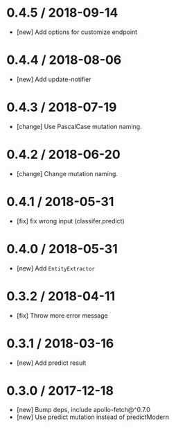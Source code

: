 # 0.4.5 / 2018-09-14

- [new] Add options for customize endpoint

# 0.4.4 / 2018-08-06

- [new] Add update-notifier

# 0.4.3 / 2018-07-19

- [change] Use PascalCase mutation naming.

# 0.4.2 / 2018-06-20

- [change] Change mutation naming.

# 0.4.1 / 2018-05-31

- [fix] fix wrong input (classifer.predict)

# 0.4.0 / 2018-05-31

- [new] Add `EntityExtractor`

# 0.3.2 / 2018-04-11

- [fix] Throw more error message

# 0.3.1 / 2018-03-16

- [new] Add predict result

# 0.3.0 / 2017-12-18

- [new] Bump deps, include apollo-fetch@^0.7.0
- [new] Use predict mutation instead of predictModern
